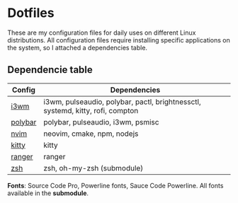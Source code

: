 # Dotfiles

These are my configuration files for daily uses on different Linux distributions.
All configuration files require installing specific applications on the system, so I attached a dependencies table.

## Dependencie table
| Config                            | Dependencies                                                                   |
|-----------------------------------|--------------------------------------------------------------------------------|
| [i3wm](.config/i3/config)         | i3wm, pulseaudio, polybar, pactl, brightnessctl, systemd, kitty, rofi, compton |
| [polybar](.config/polybar/config) | polybar, pulseaudio, i3wm, psmisc                                              |
| [nvim](.config/nvim/init.vim)     | neovim, cmake, npm, nodejs                                                     |
| [kitty](.config/kitty/kitty.conf) | kitty                                                                          |
| [ranger](.config/ranger/rc.conf)  | ranger                                                                         |
| [zsh](.zshrc)                     | zsh, oh-my-zsh (submodule)                                                     |

**Fonts**: Source Code Pro, Powerline fonts, Sauce Code Powerline. All fonts available in the **submodule**.
